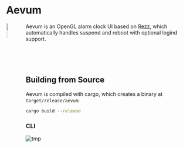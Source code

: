 # Aevum

<p>
  <img src="../logo.svg" width="10%" align="left">

  Aevum is an OpenGL alarm clock UI based on [Rezz](../rezz), which automatically
  handles suspend and reboot with optional logind support.

  <br clear="align"/>
</p>

<br />

## Building from Source

Aevum is compiled with cargo, which creates a binary at `target/release/aevum`:

```sh
cargo build --release
```

### CLI

![tmp](https://github.com/catacombing/alarm/assets/8886672/cc4b05f8-48e0-4fc2-886f-55bec261665e)
